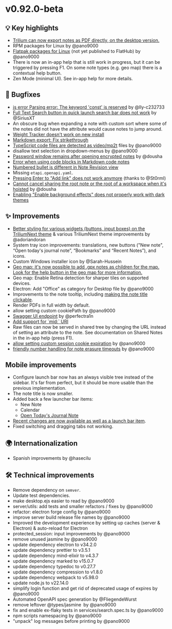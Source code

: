 # v0.92.0-beta
## 💡 Key highlights

*   [Trilium can now export notes as PDF directly, on the desktop version.](https://github.com/TriliumNext/Notes/pull/1091)
*   RPM packages for Linux by @pano9000
*   [Flatpak packages for Linux](https://github.com/TriliumNext/Notes/pull/1130) (not yet published to FlatHub) by @pano9000
*   There is now an in-app help that is still work in progress, but it can be triggered by pressing F1. On some note types (e.g. geo map) there is a contextual help button.
*   Zen Mode (minimal UI). See in-app help for more details.

## 🐞 Bugfixes

*   [js error Parsing error: The keyword 'const' is reserved](https://github.com/TriliumNext/Trilium/issues/4696) by @lly-c232733
*   [Full Text Search button in quick launch search bar does not work](https://github.com/TriliumNext/Notes/issues/973) by @SiriusXT
*   An obscure bug when expanding a note with custom sort where some of the notes did not have the attribute would cause notes to jump around.
*   [Weight Tracker doesn't work on new install](https://github.com/TriliumNext/Trilium/issues/4892)
*   [Markdown export: Fix strikethrough](https://github.com/TriliumNext/Notes/issues/117)
*   [TypeScript code files are detected as video/mp2t](https://github.com/TriliumNext/Notes/issues/1142) files by @pano9000
*   disallow text selection in dropdown-menus by @pano9000
*   [Password window remains after opening encrypted notes](https://github.com/TriliumNext/Notes/issues/1078) by @dousha
*   [Error when using code blocks in Markdown code notes](https://github.com/TriliumNext/Notes/issues/1164)
*   [Numbered bullet is different in Note Revision view](https://github.com/TriliumNext/Notes/issues/1177)
*   Missing `etapi.openapi.yaml`.
*   [Pressing Enter to "Add link" does not work anymore](https://github.com/TriliumNext/Notes/issues/1100) (thanks to @St0rml)
*   [Cannot cancel sharing the root note or the root of a workspace when it's hoisted](https://github.com/TriliumNext/Notes/issues/518) by @dousha
*   [Enabling "Enable background effects" does not properly work with dark themes](https://github.com/TriliumNext/Notes/issues/1209)

## ✨ Improvements

*   [Better styling for various widgets (buttons, input boxes) on the TriliumNext theme](https://github.com/TriliumNext/Notes/pull/1074) & various TriliumNext theme improvements by @adoriandoran
*   System tray icon improvements: translations, new buttons ("New note", “Open today's journal note”, “Bookmarks” and “Recent Notes”), and icons.
*   Custom Windows installer icon by @Sarah-Hussein
*   [Geo map: it's now possible to add .gpx notes as children for the map. Look for the help button in the geo map for more information.](https://github.com/TriliumNext/Notes/issues/1095)
*   Geo map: Enable Retina detection for sharper tiles on supported devices.
*   Electron: Add "Office" as category for Desktop file by @pano9000
*   Improvements to the note tooltip, including [making the note title clickable](https://github.com/TriliumNext/Notes/issues/1063).
*   Render PDFs in full width by default.
*   allow setting custom cookiePath by @pano9000
*   [Swagger UI endpoint](https://github.com/TriliumNext/Notes/pull/1144) by @perfectra1n
*   [Add support for \`mid:\` URI](https://github.com/TriliumNext/Notes/issues/1160)
*   Raw files can now be served in shared tree by changing the URL instead of setting an attribute to the note. See documentation on Shared Notes in the in-app help (press F1).
*   [allow setting custom session cookie expiration](https://github.com/TriliumNext/Notes/pull/1156) by @pano9000
*   [friendly number handling for note erasure timeouts](https://github.com/TriliumNext/Notes/pull/1163) by @pano9000

## Mobile improvements

*   Configure launch bar now has an always visible tree instead of the sidebar. It's far from perfect, but it should be more usable than the previous implementation.
*   The note title is now smaller.
*   Added back a few launcher bar items:
    *   New Note
    *   Calendar
    *   [Open Today's Journal Note](https://github.com/TriliumNext/Notes/issues/1105)
*   [Recent changes are now available as well as a launch bar item](https://github.com/TriliumNext/Notes/issues/1161).
*   Fixed switching and dragging tabs not working.

## 🌍 Internationalization

*   Spanish improvements by @hasecilu

## 🛠️ Technical improvements

*   Remove dependency on `semver`.
*   Update test dependencies.
*   make desktop.ejs easier to read by @pano9000
*   server/utils: add tests and smaller refactors / fixes by @pano9000
*   refactor: electron forge config by @pano9000
*   improve server build release file names by @pano9000
*   Improved the development experience by setting up caches (server & Electron) & auto-reload for Electron
*   protected\_session: input improvements by @pano9000
*   remove unused jasmine by @pano9000
*   update dependency electron to v34.2.0
*   update dependency prettier to v3.5.1
*   update dependency mind-elixir to v4.3.7
*   update dependency marked to v15.0.7
*   update dependency typedoc to v0.27.7
*   update dependency compression to v1.8.0
*   update dependency webpack to v5.98.0
*   update node.js to v22.14.0
*   simplify login function and get rid of deprecated usage of expires by @pano9000
*   Automated OpenAPI spec generation by @FliegendeWurst
*   remove leftover @types/jasmine by @pano9000
*   fix and enable ex-flaky tests in services/search.spec.ts by @pano9000
*   npm scripts namespacing by @pano9000
*   "unpack" log messages before printing by @pano9000